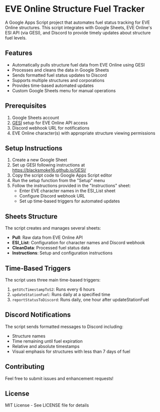 # EVE Online Structure Fuel Tracker

A Google Apps Script project that automates fuel status tracking for EVE Online structures. This script integrates with Google Sheets, EVE Online's ESI API (via GESI), and Discord to provide timely updates about structure fuel levels.

## Features

- Automatically pulls structure fuel data from EVE Online using GESI
- Processes and cleans the data in Google Sheets
- Sends formatted fuel status updates to Discord
- Supports multiple structures and corporations
- Provides time-based automated updates
- Custom Google Sheets menu for manual operations

## Prerequisites

1. Google Sheets account
2. [GESI](https://blacksmoke16.github.io/GESI/) setup for EVE Online API access
3. Discord webhook URL for notifications
4. EVE Online character(s) with appropriate structure viewing permissions

## Setup Instructions

1. Create a new Google Sheet
2. Set up GESI following instructions at https://blacksmoke16.github.io/GESI/
3. Copy the script code to Google Apps Script editor
4. Run the setup function from the "Setup" menu
5. Follow the instructions provided in the "Instructions" sheet:
   - Enter EVE character names in the ESI_List sheet
   - Configure Discord webhook URL
   - Set up time-based triggers for automated updates

## Sheets Structure

The script creates and manages several sheets:
- **Pull**: Raw data from EVE Online API
- **ESI_List**: Configuration for character names and Discord webhook
- **CleanData**: Processed fuel status data
- **Instructions**: Setup and configuration instructions

## Time-Based Triggers

The script uses three main time-based triggers:
1. `getUtcTimestampToS2`: Runs every 6 hours
2. `updateStationFuel`: Runs daily at a specified time
3. `reportStatusToDiscord`: Runs daily, one hour after updateStationFuel

## Discord Notifications

The script sends formatted messages to Discord including:
- Structure names
- Time remaining until fuel expiration
- Relative and absolute timestamps
- Visual emphasis for structures with less than 7 days of fuel

## Contributing

Feel free to submit issues and enhancement requests!

## License

MIT License - See LICENSE file for details 